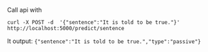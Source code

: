 
Call api with 
```angular2html
curl -X POST -d  '{"sentence":"It is told to be true."}'  http://localhost:5000/predict/sentence
```
It output:
```{"sentence":"It is told to be true.","type":"passive"}```

